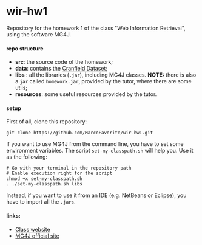 # wir-hw1

Repository for the homework 1 of the class "Web Information Retrieval", using the software MG4J.

#### repo structure
- **src**: the source code of the homework;
- **data**: contains the [Cranfield Dataset](http://www.diag.uniroma1.it/~fazzone/Teaching/WebIR_2016_2017/Homework_1__2016_2017/Cranfield_DATASET.zip);  
- **libs** : all the libraries (`.jar`), including MG4J classes. **NOTE:** there is also a `jar` called `homework.jar`, provided by the tutor, where there are some utils;  
- **resources**: some useful resources provided by the tutor.

#### setup
First of all, clone this repository:
```
git clone https://github.com/MarcoFavorito/wir-hw1.git
```
If you want to use MG4J from the command line, you have to set some environment variables. The script `set-my-classpath.sh` will help you. Use it as the following:
```
# Go with your terminal in the repository path
# Enable execution right for the script
chmod +x set-my-classpath.sh
. ./set-my-classpath.sh libs
```

Instead, if you want to use it from an IDE (e.g. NetBeans or Eclipse), you have to import all the `.jars`.

#### links:  
 - [Class website](https://piazza.com/uniroma1.it/spring2017/1018570/home)
 - [MG4J official site](http://mg4j.di.unimi.it/)
